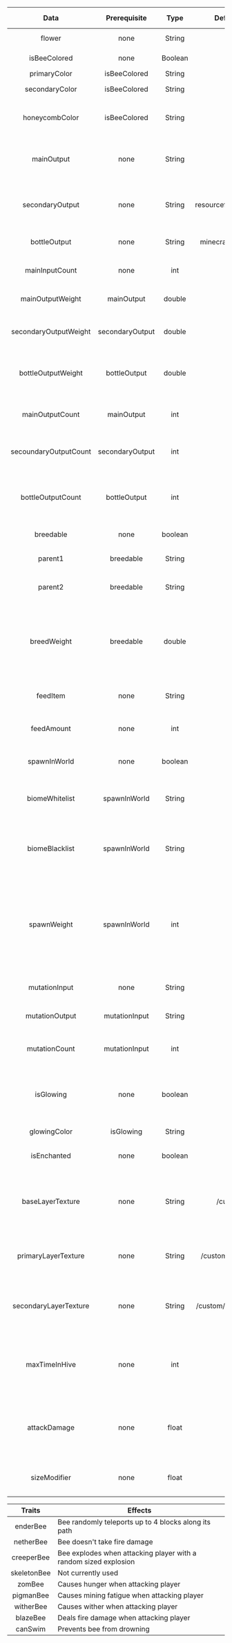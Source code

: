 |Data|Prerequisite|Type|Default Value|Additional Information|
|:----------:|:---------:|:---------:|:-----------:|--------------|
|flower|none|String|none|Flower used for pollination|
|isBeeColored|none|Boolean|true|Enables bee coloring system|
|primaryColor|isBeeColored|String|none|Primary bee color|
|secondaryColor|isBeeColored|String|none|Secondary bee color (stripes)|
|honeycombColor|isBeeColored|String|none|Color of the honey comb produced by the bee|
|mainOutput|none|String|none|Main output of the centrifuge when processign this bee's honeycomb|
|secondaryOutput|none|String|resourcefulbees:beeswax|Secondary output of the centrifuge when processign this bee's honeycomb|
|bottleOutput|none|String|minecraft:honey_bottle|Does not have to strictly output a honey bottle|
|mainInputCount|none|int|1|Quantity of combs needed for recipe|
|mainOutputWeight|mainOutput|double|1.0|Percent chance to recive the main output item|
|secondaryOutputWeight|secondaryOutput|double|0.2|Percent chance to recive the secondary output item|
|bottleOutputWeight|bottleOutput|double|0.25|Percent chance to recive the honey bottle (or specified alternate) item|
|mainOutputCount|mainOutput|int|1|Quantity of the main output item. Can be greater than 64|
|secoundaryOutputCount|secondaryOutput|int|1|Quantity of the secondary output item. Can be greater than 64|
|bottleOutputCount|bottleOutput|int|1|Quantity of the honey bottle (or specified alternate) output item. Can be greater than 64|
|breedable|none|boolean|none|Is this bee breedable?|
|parent1|breedable|String|none|What bee type is this bee's first parent?|
|parent2|breedable|String|none|What bee type is this bee's second parent?|
|breedWeight|breedable|double|0.33|What is the likelihood of receiving this bee when breeding. Value can be any positive number. Note: values under 1.0 are multiplied by 100|
|feedItem|none|String|all|Item required to breed bee. Can use tags|
|feedAmount|none|int|1|Quantity of feed item needed to trigger "love" state|
|spawnInWorld|none|boolean|none|Can this bee naturally spawn in the world?|
|biomeWhitelist|spawnInWorld|String|none|What biomes can this bee spawn in? (Comma separated list. Can use tags)|
|biomeBlacklist|spawnInWorld|String|none|What biomes can this bee **NOT** spawn in? (Comma separated list. Can use tags)|
|spawnWeight|spawnInWorld|int|10|What is the likelihood of this bee spawning in the whitelisted biomes vs other bees whitelisted to the same biomes? Can be any positive number greater than 0|
|mutationInput|none|String|none|What block will this bee mutate? Can use Tags|
|mutationOutput|mutationInput|String|none|What will the input block mutate into?|
|mutationCount|mutationInput|int|10|How many blocks can this bee mutate per trip to its hive?|
|isGlowing|none|boolean|false|Can this bee glow? Note: Emissive light only. Does not provide actual world lighting|
|glowingColor|isGlowing|String|#ffffff|What color will this bee glow?|
|isEnchanted|none|boolean|false|Gives the bee an enchantment appearance|
|baseLayerTexture|none|String|/custom/bee|Can supply a custom texture for the bee. Note: Must include a "_bee.png" and "_bee_angry.png" version|
|primaryLayerTexture|none|String|/custom/primary_layer|Can supply a custom primary color layer texture when coloring bees|
|secondaryLayerTexture|none|String|/custom/secondary_layer|Can supply a custom secondary color layer texture when coloring bees|
|maxTimeInHive|none|int|2400|Max time in ticks the bee will stay in a T1 hive before producing a honeycomb. Min value is 600 with no max|
|attackDamage|none|float|1.0|How much damage will this bee do the player when attacking? Note: Does not affect specialty bee traits|
|sizeModifier|none|float|1.0|Scales the bee model bigger or smaller. Range is 0.5 -> 2.0|

|Traits|Effects|
|:-:|-|
|enderBee|Bee randomly teleports up to 4 blocks along its path|
|netherBee|Bee doesn't take fire damage|
|creeperBee|Bee explodes when attacking player with a random sized explosion|
|skeletonBee|Not currently used|
|zomBee|Causes hunger when attacking player|
|pigmanBee|Causes mining fatigue when attacking player|
|witherBee|Causes wither when attacking player|
|blazeBee|Deals fire damage when attacking player|
|canSwim|Prevents bee from drowning|
